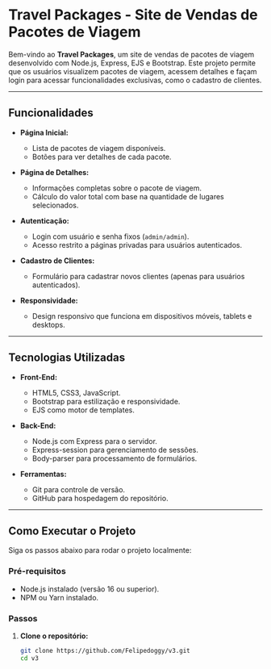 # Travel Packages - Site de Vendas de Pacotes de Viagem

Bem-vindo ao **Travel Packages**, um site de vendas de pacotes de viagem desenvolvido com Node.js, Express, EJS e Bootstrap. Este projeto permite que os usuários visualizem pacotes de viagem, acessem detalhes e façam login para acessar funcionalidades exclusivas, como o cadastro de clientes.

---

## Funcionalidades

- **Página Inicial:**
  - Lista de pacotes de viagem disponíveis.
  - Botões para ver detalhes de cada pacote.

- **Página de Detalhes:**
  - Informações completas sobre o pacote de viagem.
  - Cálculo do valor total com base na quantidade de lugares selecionados.

- **Autenticação:**
  - Login com usuário e senha fixos (`admin/admin`).
  - Acesso restrito a páginas privadas para usuários autenticados.

- **Cadastro de Clientes:**
  - Formulário para cadastrar novos clientes (apenas para usuários autenticados).

- **Responsividade:**
  - Design responsivo que funciona em dispositivos móveis, tablets e  desktops.

---

## Tecnologias Utilizadas

- **Front-End:**
  - HTML5, CSS3, JavaScript.
  - Bootstrap para estilização e responsividade.
  - EJS como motor de templates.

- **Back-End:**
  - Node.js com Express para o servidor.
  - Express-session para gerenciamento de sessões.
  - Body-parser para processamento de formulários.

- **Ferramentas:**
  - Git para controle de versão.
  - GitHub para hospedagem do repositório.

---

## Como Executar o Projeto

Siga os passos abaixo para rodar o projeto localmente:

### Pré-requisitos

- Node.js instalado (versão 16 ou superior).
- NPM ou Yarn instalado.

### Passos

1. **Clone o repositório:**
   ```bash
   git clone https://github.com/Felipedoggy/v3.git
   cd v3